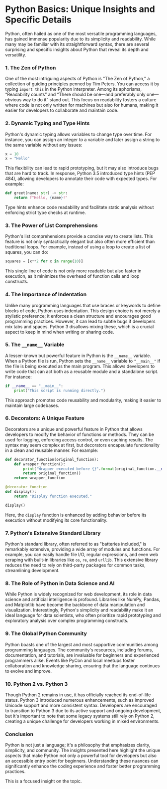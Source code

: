 # Python Basics: Unique Insights and Specific Details

Python, often hailed as one of the most versatile programming languages, has gained immense popularity due to its simplicity and readability. While many may be familiar with its straightforward syntax, there are several surprising and specific insights about Python that reveal its depth and versatility.

### 1. The Zen of Python

One of the most intriguing aspects of Python is "The Zen of Python," a collection of guiding principles penned by Tim Peters. You can access it by typing `import this` in the Python interpreter. Among its aphorisms, “Readability counts” and “There should be one—and preferably only one—obvious way to do it” stand out. This focus on readability fosters a culture where code is not only written for machines but also for humans, making it easier for developers to collaborate and maintain code.

### 2. Dynamic Typing and Type Hints

Python's dynamic typing allows variables to change type over time. For instance, you can assign an integer to a variable and later assign a string to the same variable without any issues:

```python
x = 10
x = "Hello"
```

This flexibility can lead to rapid prototyping, but it may also introduce bugs that are hard to track. In response, Python 3.5 introduced type hints (PEP 484), allowing developers to annotate their code with expected types. For example:

```python
def greet(name: str) -> str:
    return f"Hello, {name}!"
```

Type hints enhance code readability and facilitate static analysis without enforcing strict type checks at runtime.

### 3. The Power of List Comprehensions

Python's list comprehensions provide a concise way to create lists. This feature is not only syntactically elegant but also often more efficient than traditional loops. For example, instead of using a loop to create a list of squares, you can do:

```python
squares = [x**2 for x in range(10)]
```

This single line of code is not only more readable but also faster in execution, as it minimizes the overhead of function calls and loop constructs.

### 4. The Importance of Indentation

Unlike many programming languages that use braces or keywords to define blocks of code, Python uses indentation. This design choice is not merely a stylistic preference; it enforces a clean structure and encourages good programming practices. However, it can lead to subtle bugs if developers mix tabs and spaces. Python 3 disallows mixing these, which is a crucial aspect to keep in mind when writing or sharing code.

### 5. The `__name__` Variable

A lesser-known but powerful feature in Python is the `__name__` variable. When a Python file is run, Python sets the `__name__` variable to `"__main__"` if the file is being executed as the main program. This allows developers to write code that can act both as a reusable module and a standalone script. For instance:

```python
if __name__ == "__main__":
    print("This script is running directly.")
```

This approach promotes code reusability and modularity, making it easier to maintain large codebases.

### 6. Decorators: A Unique Feature

Decorators are a unique and powerful feature in Python that allows developers to modify the behavior of functions or methods. They can be used for logging, enforcing access control, or even caching results. The syntax may seem complex at first, but decorators encapsulate functionality in a clean and reusable manner. For example:

```python
def decorator_function(original_function):
    def wrapper_function():
        print("Wrapper executed before {}".format(original_function.__name__))
        return original_function()
    return wrapper_function

@decorator_function
def display():
    return "Display function executed."

display()
```

Here, the `display` function is enhanced by adding behavior before its execution without modifying its core functionality.

### 7. Python's Extensive Standard Library

Python's standard library, often referred to as "batteries included," is remarkably extensive, providing a wide array of modules and functions. For example, you can easily handle file I/O, regular expressions, and even web scraping with built-in libraries like `os`, `re`, and `urllib`. This extensive library reduces the need to rely on third-party packages for common tasks, streamlining development.

### 8. The Role of Python in Data Science and AI

While Python is widely recognized for web development, its role in data science and artificial intelligence is profound. Libraries like NumPy, Pandas, and Matplotlib have become the backbone of data manipulation and visualization. Interestingly, Python's simplicity and readability make it an ideal language for data scientists, who often prioritize rapid prototyping and exploratory analysis over complex programming constructs.

### 9. The Global Python Community

Python boasts one of the largest and most supportive communities among programming languages. The community's resources, including forums, documentation, and tutorials, are invaluable for beginners and experienced programmers alike. Events like PyCon and local meetups foster collaboration and knowledge sharing, ensuring that the language continues to evolve and improve.

### 10. Python 2 vs. Python 3

Though Python 2 remains in use, it has officially reached its end-of-life status. Python 3 introduced numerous enhancements, such as improved Unicode support and more consistent syntax. Developers are encouraged to transition to Python 3 due to its active support and ongoing development, but it's important to note that some legacy systems still rely on Python 2, creating a unique challenge for developers working in mixed environments.

### Conclusion

Python is not just a language; it's a philosophy that emphasizes clarity, simplicity, and community. The insights presented here highlight the unique aspects that make Python not only a powerful tool for developers but also an accessible entry point for beginners. Understanding these nuances can significantly enhance the coding experience and foster better programming practices.

This is a focused insight on the topic.
